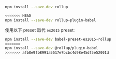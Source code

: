 ```sh
npm install --save-dev rollup
```

```sh
<<<<<<< HEAD
npm install --save-dev rollup-plugin-babel
```

使用以下 preset 取代 `es2015` preset:

```sh
npm install --save-dev babel-preset-es2015-rollup
=======
npm install --save-dev @rollup/plugin-babel
>>>>>>> afb8e9fb8991a5517e7bcbc4d98e45df5e52001d
```
